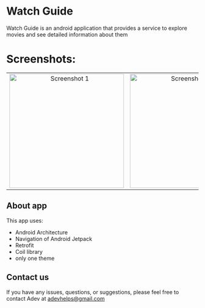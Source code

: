 <h1>Watch Guide</h1>

Watch Guide is an android application that provides a service to explore movies and see detailed information about them

# Screenshots:
<table>
   <tr>
    <td align="center"><img src="https://github.com/AdevHelps/Quotes/assets/149101953/b0257341-e489-43a7-96a8-3005650e673c" width="300" alt="Screenshot 1"></td>
   <td align="center"><img src="https://github.com/AdevHelps/Quotes/assets/149101953/380494e6-5e72-446f-8acd-6f4cd1fd1d63" width="300" alt="Screenshot 1"></td>
  </tr>
</table>


## About app
This app uses:
- Android Architecture
- Navigation of Android Jetpack
- Retrofit
- Coil library
- only one theme

## Contact us
If you have any issues, questions, or suggestions, please feel free to contact Adev at adevhelps@gmail.com